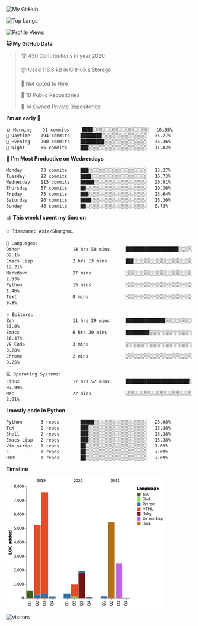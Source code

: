 ![My GitHub](https://github-readme-stats.vercel.app/api?username=SteamedFish&count_private=true&show_icons=true&theme=buefy&include_all_commits=true)

![Top Langs](https://github-readme-stats.vercel.app/api/top-langs/?username=SteamedFish&theme=buefy&hide=html,ruby&count_private=true&show_icons=true&layout=compact)

<!--START_SECTION:waka-->
![Profile Views](http://img.shields.io/badge/Profile%20Views-52-blue)

**🐱 My GitHub Data** 

> 🏆 430 Contributions in year 2020
 > 
> 📦 Used 118.6 kB in GitHub's Storage 
 > 
> 🚫 Not opted to Hire
 > 
> 📜 10 Public Repositories 
 > 
> 🔑 14 Owned Private Repositories 

**I'm an early 🐤** 

```text
🌞 Morning    91 commits     ████░░░░░░░░░░░░░░░░░░░░░   16.55% 
🌆 Daytime    194 commits    ████████░░░░░░░░░░░░░░░░░   35.27% 
🌃 Evening    200 commits    █████████░░░░░░░░░░░░░░░░   36.36% 
🌙 Night      65 commits     ███░░░░░░░░░░░░░░░░░░░░░░   11.82%

```
📅 **I'm Most Productive on Wednesdays** 

```text
Monday       73 commits     ███░░░░░░░░░░░░░░░░░░░░░░   13.27% 
Tuesday      92 commits     ████░░░░░░░░░░░░░░░░░░░░░   16.73% 
Wednesday    115 commits    █████░░░░░░░░░░░░░░░░░░░░   20.91% 
Thursday     57 commits     ██░░░░░░░░░░░░░░░░░░░░░░░   10.36% 
Friday       75 commits     ███░░░░░░░░░░░░░░░░░░░░░░   13.64% 
Saturday     90 commits     ████░░░░░░░░░░░░░░░░░░░░░   16.36% 
Sunday       48 commits     ██░░░░░░░░░░░░░░░░░░░░░░░   8.73%

```


📊 **This week I spent my time on** 

```text
⌚︎ Timezone: Asia/Shanghai

💬 Languages: 
Other                    14 hrs 58 mins      ████████████████████░░░░░   82.1% 
Emacs Lisp               2 hrs 13 mins       ███░░░░░░░░░░░░░░░░░░░░░░   12.21% 
Markdown                 27 mins             ░░░░░░░░░░░░░░░░░░░░░░░░░   2.53% 
Python                   15 mins             ░░░░░░░░░░░░░░░░░░░░░░░░░   1.46% 
Text                     8 mins              ░░░░░░░░░░░░░░░░░░░░░░░░░   0.8%

🔥 Editors: 
Zsh                      11 hrs 29 mins      ███████████████░░░░░░░░░░   63.0% 
Emacs                    6 hrs 39 mins       █████████░░░░░░░░░░░░░░░░   36.47% 
VS Code                  3 mins              ░░░░░░░░░░░░░░░░░░░░░░░░░   0.28% 
Chrome                   2 mins              ░░░░░░░░░░░░░░░░░░░░░░░░░   0.25%

💻 Operating Systems: 
Linux                    17 hrs 52 mins      ████████████████████████░   97.99% 
Mac                      22 mins             ░░░░░░░░░░░░░░░░░░░░░░░░░   2.01%

```

**I mostly code in Python** 

```text
Python       3 repos        █████░░░░░░░░░░░░░░░░░░░░   23.08% 
TeX          2 repos        ███░░░░░░░░░░░░░░░░░░░░░░   15.38% 
Shell        2 repos        ███░░░░░░░░░░░░░░░░░░░░░░   15.38% 
Emacs Lisp   2 repos        ███░░░░░░░░░░░░░░░░░░░░░░   15.38% 
Vim script   1 repos        ██░░░░░░░░░░░░░░░░░░░░░░░   7.69% 
C            1 repos        ██░░░░░░░░░░░░░░░░░░░░░░░   7.69% 
HTML         1 repos        ██░░░░░░░░░░░░░░░░░░░░░░░   7.69%

```


**Timeline**

![Chart not found](https://github.com/SteamedFish/SteamedFish/blob/master/charts/bar_graph.png) 


<!--END_SECTION:waka-->

![visitors](https://visitor-badge.laobi.icu/badge?page_id=SteamedFish.SteamedFish)

